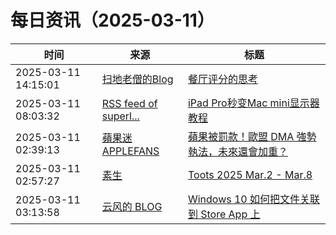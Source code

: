 ﻿# 每日资讯（2025-03-11）

|时间|来源|标题|
|---|---|---|
|2025-03-11 14:15:01|[扫地老僧的Blog](https://doyj.com/feed/)|[餐厅评分的思考](https://doyj.com/2025/03/11/%e9%a4%90%e5%8e%85%e8%af%84%e5%88%86%e7%9a%84%e6%80%9d%e8%80%83/)|
|2025-03-11 08:03:32|[RSS feed of superl...](https://raw.githubusercontent.com/superleeyom/blog/master/feed.xml)|[iPad Pro秒变Mac mini显示器教程](https://github.com/superleeyom/blog/issues/63)|
|2025-03-11 02:39:13|[蘋果迷 APPLEFANS](https://applefans.today/feed/)|[蘋果被罰款！歐盟 DMA 強勢執法，未來還會加重？](https://applefans.today/2025-03-apple-modest-fine-eu-digital-markets-act/)|
|2025-03-11 02:57:27|[素生](http://z.arlmy.me/atom.xml)|[Toots 2025 Mar.2 - Mar.8](http://z.arlmy.me/posts/MastodonArchives/2025/MastodonTootsArchives_20250308/)|
|2025-03-11 03:13:58|[云风的 BLOG](http://blog.codingnow.com/atom.xml)|[Windows 10 如何把文件关联到 Store App 上](https://blog.codingnow.com/2025/03/win10_associate_file_storeapp.html)|
